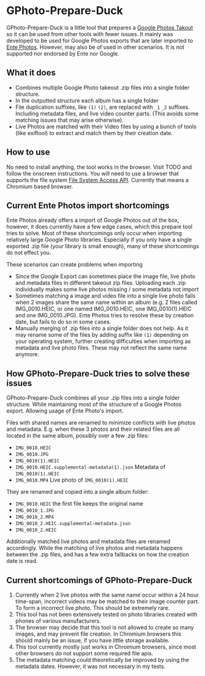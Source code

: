 # GPhoto-Prepare-Duck

GPhoto-Prepare-Duck is a little tool that prepares a [Google Photos Takout](https://support.google.com/accounts/answer/9666875?hl=en) so it can be used from other tools with fewer issues. It mainly was developed to be used for Google Photos exports that are later imported to [Ente Photos](https://ente.io/de/). However, may also be of used in other scenarios. It is not supported nor endorsed by Ente nor Google.

## What it does

- Combines multiple Google Photo takeout .zip files into a single folder structure.
- In the outputted structure each album has a single folder
- File duplication suffixes, like `(1)` `(2)`, are replaced with `_1` `_2` suffixes. Including metadata files, and live video counter parts. (This avoids some matching issues that may arise otherwise).
- Live Photos are matched with their Video files by using a bunch of tools (like exiftool) to extract and match them by their creation date.

## How to use

No need to install anything, the tool works in the browser.
Visit TODO and follow the onscreen instructions. You will need to use a browser that supports the file system [File System Access API](https://caniuse.com/native-filesystem-api). Currently that means a Chromium based browser.

## Current Ente Photos import shortcomings

Ente Photos already offers a import of Google Photos out of the box, however, it does currently have a few edge cases, which this prepare tool tries to solve. Most of these shortcomings only occur when importing relatively large Google Photo libraries. Especially if you only have a single exported .zip file (your library is small enough), many of these shortcomings do not effect you.

These scenarios can create problems when importing

- Since the Google Export can sometimes place the image file, live photo and metadata files in different takeout zip files. Uploading each .zip individually makes some live photos missing / some metadata not import
- Sometimes matching a image and video file into a single live photo fails when 2 images share the same name within an album (e.g. 2 files called IMG_0010.HEIC, or one named IMG_0010.HEIC, one IMG_0010(1).HEIC and one IMG_0010.JPG). Ente Photos tries to resolve these by creation date, but fails to do so in some cases.
- Manually merging of .zip files into a single folder does not help. As it may rename some of the files by adding suffix like `(1)` depending on your operating system, further creating difficulties when importing as metadata and live photo files. These may not reflect the same name anymore.

## How GPhoto-Prepare-Duck tries to solve these issues

GPhoto-Prepare-Duck combines all your .zip files into a single folder structure. While maintaining most of the structure of a Google Photos export. Allowing usage of Ente Photo's import.

Files with shared names are renamed to minimize conflicts with live photos and metadata. E.g. when these 3 photos and their related files are all located in the same album, possibly over a few .zip files:

- `IMG_0010.HEIC`
- `IMG_0010.JPG`
- `IMG_0010(1).HEIC`
- `IMG_0010.HEIC.supplemental-metadata(1).json` Metadata of `IMG_0010(1).HEIC`
- `IMG_0010.MP4` Live photo of `IMG_0010(1).HEIC`

They are renamed and copied into a single album folder:

- `IMG_0010.HEIC` the first file keeps the original name
- `IMG_0010_1.JPG`
- `IMG_0010_2.MP4`
- `IMG_0010_2.HEIC.supplemental-metadata.json`
- `IMG_0010_2.HEIC`

Additionally matched live photos and metadata files are renamed accordingly. While the matching of live photos and metadata happens between the .zip files, and has a few extra fallbacks on how the creation date is read.

## Current shortcomings of GPhoto-Prepare-Duck

1. Currently when 2 live photos with the same name occur within a 24 hour time-span, incorrect videos may be matched to their image counter part. To form a incorrect live photo. This should be extremely rare.
2. This tool has not been extensively tested on photo libraries created with phones of various manufacturers.
3. The browser may decide that this tool is not allowed to create so many images, and may prevent file creation. In Chromium browsers this should mainly be an issue, if you have little storage available.
4. This tool currently mostly just works in Chromium browsers, since most other browsers do not support some required file apis.
5. The metadata matching could theoretically be improved by using the metadata dates. However, it was not necessary in my tests.
